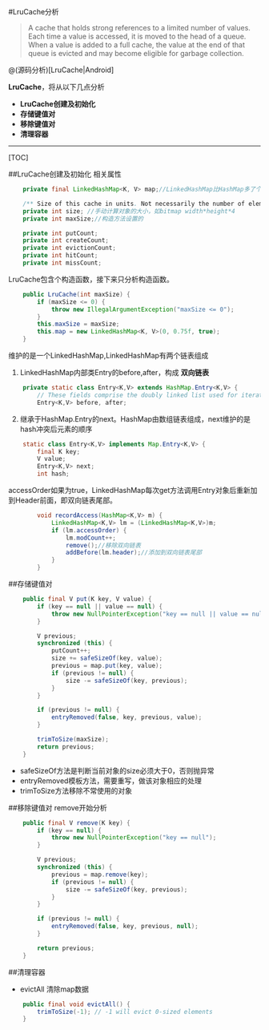 #LruCache分析

> A cache that holds strong references to a limited number of values. Each time a value is accessed, it is moved to the head of a queue. When a value is added to a full cache, the value at the end of that queue is evicted and may become eligible for garbage collection.

@(源码分析)[LruCache|Android]

**LruCache**，将从以下几点分析

- **LruCache创建及初始化**
- **存储键值对**
- **移除键值对**
- **清理容器**

---------------------

[TOC]

##LruCache创建及初始化
相关属性
```java
    private final LinkedHashMap<K, V> map;//LinkedHashMap比HashMap多了个指向前一个和后一个元素的指针

    /** Size of this cache in units. Not necessarily the number of elements. */
    private int size; //手动计算对象的大小，如bitmap width*height*4
    private int maxSize;//构造方法设置的

    private int putCount;
    private int createCount;
    private int evictionCount;
    private int hitCount;
    private int missCount;

```

LruCache包含个构造函数，接下来只分析构造函数。
```java
    public LruCache(int maxSize) {
        if (maxSize <= 0) {
            throw new IllegalArgumentException("maxSize <= 0");
        }
        this.maxSize = maxSize;
        this.map = new LinkedHashMap<K, V>(0, 0.75f, true);
    }
```
维护的是一个LinkedHashMap,LinkedHashMap有两个链表组成
1. LinkedHashMap内部类Entry的before,after，构成 **双向链表** 
```java
    private static class Entry<K,V> extends HashMap.Entry<K,V> {
        // These fields comprise the doubly linked list used for iteration.
        Entry<K,V> before, after;
```

2. 继承于HashMap.Entry的next。HashMap由数组链表组成，next维护的是hash冲突后元素的顺序
```java
    static class Entry<K,V> implements Map.Entry<K,V> {
        final K key;
        V value;
        Entry<K,V> next;
        int hash;
```

accessOrder如果为true，LinkedHashMap每次get方法调用Entry对象后重新加到Header前面，即双向链表尾部。
```java
        void recordAccess(HashMap<K,V> m) {
            LinkedHashMap<K,V> lm = (LinkedHashMap<K,V>)m;
            if (lm.accessOrder) {
                lm.modCount++;
                remove();//移除双向链表
                addBefore(lm.header);//添加到双向链表尾部
            }
        }
```

##存储键值对
```java
    public final V put(K key, V value) {
        if (key == null || value == null) {
            throw new NullPointerException("key == null || value == null");
        }

        V previous;
        synchronized (this) {
            putCount++;
            size += safeSizeOf(key, value);
            previous = map.put(key, value);
            if (previous != null) {
                size -= safeSizeOf(key, previous);
            }
        }

        if (previous != null) {
            entryRemoved(false, key, previous, value);
        }

        trimToSize(maxSize);
        return previous;
    }
```
- safeSizeOf方法是判断当前对象的size必须大于0，否则抛异常
- entryRemoved模板方法，需要重写，做该对象相应的处理
- trimToSize方法移除不常使用的对象

##移除键值对
remove开始分析
```java
    public final V remove(K key) {
        if (key == null) {
            throw new NullPointerException("key == null");
        }

        V previous;
        synchronized (this) {
            previous = map.remove(key);
            if (previous != null) {
                size -= safeSizeOf(key, previous);
            }
        }

        if (previous != null) {
            entryRemoved(false, key, previous, null);
        }

        return previous;
    }
```

##清理容器
- evictAll 清除map数据
```java
    public final void evictAll() {
        trimToSize(-1); // -1 will evict 0-sized elements
    }

``` 